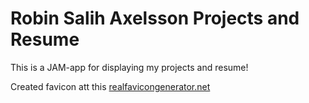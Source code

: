 # Robin Salih Axelsson Projects and Resume

This is a JAM-app for displaying my projects and resume!

Created favicon att this [realfavicongenerator.net](
https://realfavicongenerator.net/favicon_result?file_id=p1gla67ou71s1613214nb14o648t6#.Y6scJnbMKHt)
